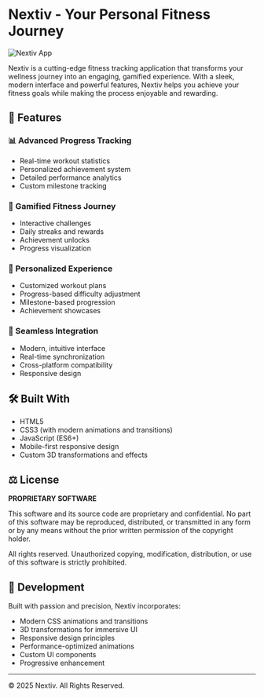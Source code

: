 # Nextiv - Your Personal Fitness Journey

![Nextiv App](image.png)

Nextiv is a cutting-edge fitness tracking application that transforms your wellness journey into an engaging, gamified experience. With a sleek, modern interface and powerful features, Nextiv helps you achieve your fitness goals while making the process enjoyable and rewarding.

## 🌟 Features

### 📊 Advanced Progress Tracking
- Real-time workout statistics
- Personalized achievement system
- Detailed performance analytics
- Custom milestone tracking

### 🎯 Gamified Fitness Journey
- Interactive challenges
- Daily streaks and rewards
- Achievement unlocks
- Progress visualization

### 💪 Personalized Experience
- Customized workout plans
- Progress-based difficulty adjustment
- Milestone-based progression
- Achievement showcases

### 🔄 Seamless Integration
- Modern, intuitive interface
- Real-time synchronization
- Cross-platform compatibility
- Responsive design

## 🛠️ Built With

- HTML5
- CSS3 (with modern animations and transitions)
- JavaScript (ES6+)
- Mobile-first responsive design
- Custom 3D transformations and effects

## ⚖️ License

**PROPRIETARY SOFTWARE**

This software and its source code are proprietary and confidential. No part of this software may be reproduced, distributed, or transmitted in any form or by any means without the prior written permission of the copyright holder.

All rights reserved. Unauthorized copying, modification, distribution, or use of this software is strictly prohibited.

## 🔨 Development

Built with passion and precision, Nextiv incorporates:
- Modern CSS animations and transitions
- 3D transformations for immersive UI
- Responsive design principles
- Performance-optimized animations
- Custom UI components
- Progressive enhancement

---

© 2025 Nextiv. All Rights Reserved.
